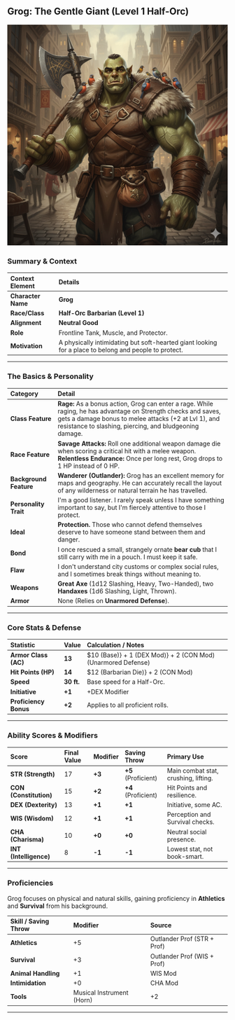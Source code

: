 ## Grog: The Gentle Giant (Level 1 Half-Orc)

![Grog the Barbarian](Grog_Barbarian_img1.png)

### Summary & Context

| Context Element | Details |
| :--- | :--- |
| **Character Name** | **Grog** |
| **Race/Class** | **Half-Orc Barbarian (Level 1)** |
| **Alignment** | **Neutral Good** |
| **Role** | Frontline Tank, Muscle, and Protector. |
| **Motivation** | A physically intimidating but soft-hearted giant looking for a place to belong and people to protect. |

---

### The Basics & Personality

| Category | Detail |
| :--- | :--- |
| **Class Feature** | **Rage:** As a bonus action, Grog can enter a rage. While raging, he has advantage on Strength checks and saves, gets a damage bonus to melee attacks (+2 at Lvl 1), and resistance to slashing, piercing, and bludgeoning damage. |
| **Race Feature** | **Savage Attacks:** Roll one additional weapon damage die when scoring a critical hit with a melee weapon. **Relentless Endurance:** Once per long rest, Grog drops to 1 HP instead of 0 HP. |
| **Background Feature** | **Wanderer (Outlander):** Grog has an excellent memory for maps and geography. He can accurately recall the layout of any wilderness or natural terrain he has travelled. |
| **Personality Trait**| I'm a good listener. I rarely speak unless I have something important to say, but I'm fiercely attentive to those I protect. |
| **Ideal** | **Protection.** Those who cannot defend themselves deserve to have someone stand between them and danger. |
| **Bond** | I once rescued a small, strangely ornate **bear cub** that I still carry with me in a pouch. I must keep it safe. |
| **Flaw** | I don't understand city customs or complex social rules, and I sometimes break things without meaning to. |
| **Weapons** | **Great Axe** (1d12 Slashing, Heavy, Two-Handed), two **Handaxes** (1d6 Slashing, Light, Thrown). |
| **Armor** | None (Relies on **Unarmored Defense**). |

---

### Core Stats & Defense

| Statistic | Value | Calculation / Notes |
| :--- | :--- | :--- |
| **Armor Class (AC)** | **13** | $10  (Base)} + 1  (DEX Mod)} + 2  (CON Mod) (Unarmored Defense) |
| **Hit Points (HP)** | **14** | $12  (Barbarian Die)} + 2  (CON Mod) |
| **Speed** | **30 ft.** | Base speed for a Half-Orc. |
| **Initiative** | **+1** | +DEX Modifier |
| **Proficiency Bonus**| **+2** | Applies to all proficient rolls. |

---

### Ability Scores & Modifiers

| Score | Final Value | Modifier | Saving Throw | Primary Use |
| :--- | :--- | :--- | :--- | :--- |
| **STR (Strength)** | 17 | **+3** | **+5** (Proficient) | Main combat stat, crushing, lifting. |
| **CON (Constitution)** | 15 | **+2** | **+4** (Proficient) | Hit Points and resilience. |
| **DEX (Dexterity)** | 13 | **+1** | **+1** | Initiative, some AC. |
| **WIS (Wisdom)** | 12 | **+1** | **+1** | Perception and Survival checks. |
| **CHA (Charisma)** | 10 | **+0** | **+0** | Neutral social presence. |
| **INT (Intelligence)** | 8 | **-1** | **-1** | Lowest stat, not book-smart. |

---

### Proficiencies

Grog focuses on physical and natural skills, gaining proficiency in **Athletics** and **Survival** from his background.

| Skill / Saving Throw | Modifier | Source |
| :--- | :--- | :--- |
| **Athletics** | +5 | Outlander Prof (STR + Prof) |
| **Survival** | +3 | Outlander Prof (WIS + Prof) |
| **Animal Handling** | +1 | WIS Mod |
| **Intimidation** | +0 | CHA Mod |
| **Tools** | Musical Instrument (Horn) | +2 | Outlander Prof |

---
